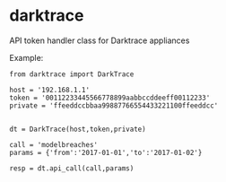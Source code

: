 # darktrace
API token handler class for Darktrace appliances

Example:
```
from darktrace import DarkTrace

host = '192.168.1.1'
token = '00112233445566778899aabbccddeeff00112233'
private = 'ffeeddccbbaa99887766554433221100ffeeddcc'


dt = DarkTrace(host,token,private)

call = 'modelbreaches'
params = {'from':'2017-01-01','to':'2017-01-02'}

resp = dt.api_call(call,params)
```
